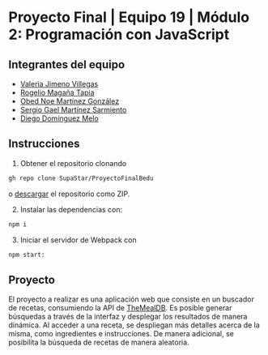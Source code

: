 # Proyecto Final | Equipo 19 | Módulo 2: Programación con JavaScript

## Integrantes del equipo

- [Valeria Jimeno Villegas](https://github.com/valjime95)
- [Rogelio Magaña Tapia](https://github.com/MaganaRogelio)
- [Obed Noe Martínez González](https://github.com/SupaStar)
- [Sergio Gael Martínez Sarmiento](https://github.com/Searge1357)
- [Diego Domínguez Melo](https://github.com/POWRFULCOW89)

## Instrucciones

1. Obtener el repositorio clonando

```sh
gh repo clone SupaStar/ProyectoFinalBedu
```

o [descargar](https://github.com/SupaStar/ProyectoFinalBedu/archive/refs/heads/master.zip) el repositorio como ZIP.

2. Instalar las dependencias con:

```sh
npm i
```

3. Iniciar el servidor de Webpack con

```sh
npm start:
```

## Proyecto

El proyecto a realizar es una aplicación web que consiste en un buscador de recetas, consumiendo la API de [TheMealDB](https://www.themealdb.com/api.php). Es posible generar búsquedas a través de la interfaz y desplegar los resultados de manera dinámica. Al acceder a una receta, se despliegan más detalles acerca de la misma, como ingredientes e instrucciones. De manera adicional, se posibilita la búsqueda de recetas de manera aleatoria.
